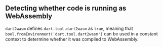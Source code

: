 ## Detecting whether code is running as WebAssembly

`dart2wasm` defines `dart.tool.dart2wasm` as `true`, meaning that `bool.fromEnvironment('dart.tool.dart2wasm')` can be used in a constant context to determine whether it was
compiled to WebAssembly.
